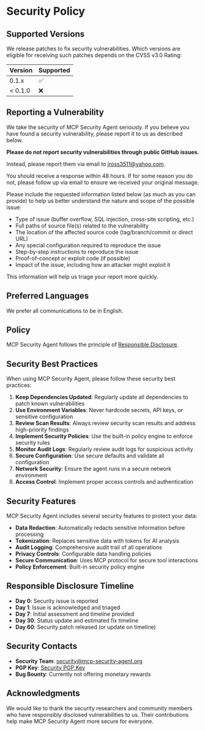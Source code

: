 # Security Policy

## Supported Versions

We release patches to fix security vulnerabilities. Which versions are eligible for receiving such patches depends on the CVSS v3.0 Rating:

| Version | Supported          |
| ------- | ------------------ |
| 0.1.x   | :white_check_mark: |
| < 0.1.0 | :x:                |

## Reporting a Vulnerability

We take the security of MCP Security Agent seriously. If you believe you have found a security vulnerability, please report it to us as described below.

**Please do not report security vulnerabilities through public GitHub issues.**

Instead, please report them via email to jross3511@yahoo.com.

You should receive a response within 48 hours. If for some reason you do not, please follow up via email to ensure we received your original message.

Please include the requested information listed below (as much as you can provide) to help us better understand the nature and scope of the possible issue:

- Type of issue (buffer overflow, SQL injection, cross-site scripting, etc.)
- Full paths of source file(s) related to the vulnerability
- The location of the affected source code (tag/branch/commit or direct URL)
- Any special configuration required to reproduce the issue
- Step-by-step instructions to reproduce the issue
- Proof-of-concept or exploit code (if possible)
- Impact of the issue, including how an attacker might exploit it

This information will help us triage your report more quickly.

## Preferred Languages

We prefer all communications to be in English.

## Policy

MCP Security Agent follows the principle of [Responsible Disclosure](https://en.wikipedia.org/wiki/Responsible_disclosure).

## Security Best Practices

When using MCP Security Agent, please follow these security best practices:

1. **Keep Dependencies Updated**: Regularly update all dependencies to patch known vulnerabilities
2. **Use Environment Variables**: Never hardcode secrets, API keys, or sensitive configuration
3. **Review Scan Results**: Always review security scan results and address high-priority findings
4. **Implement Security Policies**: Use the built-in policy engine to enforce security rules
5. **Monitor Audit Logs**: Regularly review audit logs for suspicious activity
6. **Secure Configuration**: Use secure defaults and validate all configuration
7. **Network Security**: Ensure the agent runs in a secure network environment
8. **Access Control**: Implement proper access controls and authentication

## Security Features

MCP Security Agent includes several security features to protect your data:

- **Data Redaction**: Automatically redacts sensitive information before processing
- **Tokenization**: Replaces sensitive data with tokens for AI analysis
- **Audit Logging**: Comprehensive audit trail of all operations
- **Privacy Controls**: Configurable data handling policies
- **Secure Communication**: Uses MCP protocol for secure tool interactions
- **Policy Enforcement**: Built-in security policy engine

## Responsible Disclosure Timeline

- **Day 0**: Security issue is reported
- **Day 1**: Issue is acknowledged and triaged
- **Day 7**: Initial assessment and timeline provided
- **Day 30**: Status update and estimated fix timeline
- **Day 60**: Security patch released (or update on timeline)

## Security Contacts

- **Security Team**: security@mcp-security-agent.org
- **PGP Key**: [Security PGP Key](https://mcp-security-agent.org/security.asc)
- **Bug Bounty**: Currently not offering monetary rewards

## Acknowledgments

We would like to thank the security researchers and community members who have responsibly disclosed vulnerabilities to us. Their contributions help make MCP Security Agent more secure for everyone.
